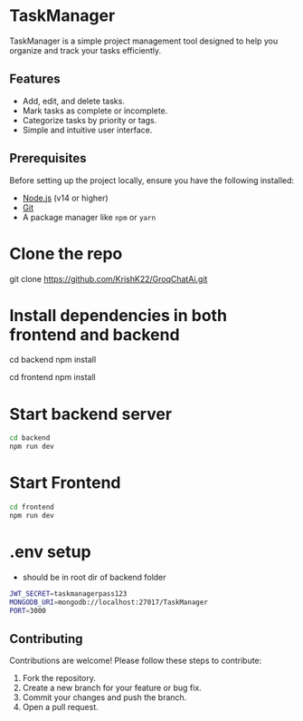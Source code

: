 # TaskManager

TaskManager is a simple project management tool designed to help you organize and track your tasks efficiently.

## Features
- Add, edit, and delete tasks.
- Mark tasks as complete or incomplete.
- Categorize tasks by priority or tags.
- Simple and intuitive user interface.

## Prerequisites
Before setting up the project locally, ensure you have the following installed:
- [Node.js](https://nodejs.org/) (v14 or higher)
- [Git](https://git-scm.com/)
- A package manager like `npm` or `yarn`
# Clone the repo
git clone https://github.com/KrishK22/GroqChatAi.git

# Install dependencies in both frontend and backend 
cd backend 
npm install

cd frontend
npm install

# Start backend server
```bash
cd backend
npm run dev
```

# Start Frontend 
```bash
cd frontend
npm run dev
```

# .env setup
- should be in root dir of backend folder 
```bash
JWT_SECRET=taskmanagerpass123
MONGODB_URI=mongodb://localhost:27017/TaskManager
PORT=3000
```



## Contributing
Contributions are welcome! Please follow these steps to contribute:
1. Fork the repository.
2. Create a new branch for your feature or bug fix.
3. Commit your changes and push the branch.
4. Open a pull request.

